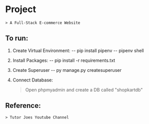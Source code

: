 # Project
    > A Full-Stack E-commerce Website 

## To run:

1. Create Virtual Environment:
    -- pip install pipenv
    -- pipenv shell

2. Install Packages:
    -- pip install -r requirements.txt

3. Create Superuser
    -- py manage.py createsuperuser

4. Connect Database:
    > Open phpmyadmin and create a DB called "shopkartdb"


## Reference:
    > Tutor Joes Youtube Channel